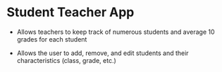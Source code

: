 # Student Teacher App

 - Allows teachers to keep track of numerous students and average 10 grades for each student
 
 - Allows the user to add, remove, and edit students and their characteristics (class, grade, etc.)
 